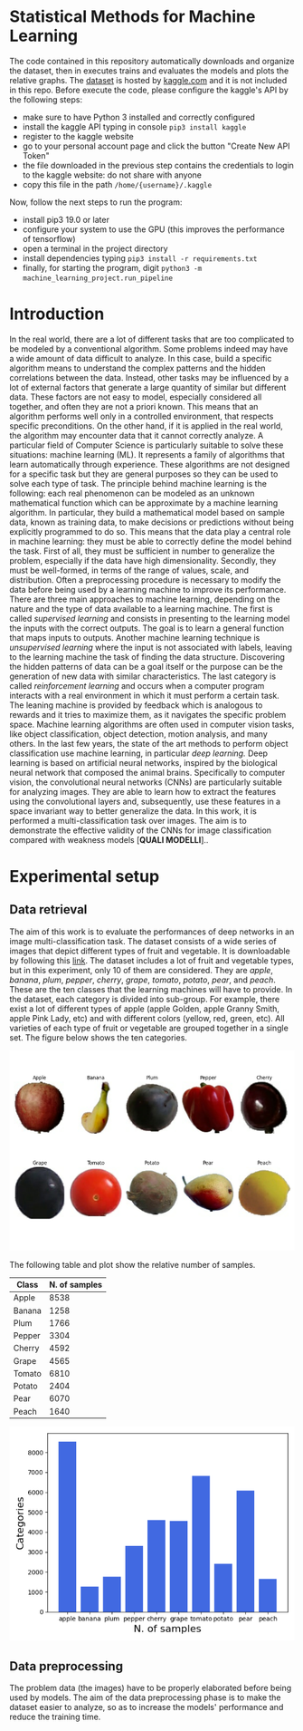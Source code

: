 # Statistical Methods for Machine Learning
The code contained in this repository automatically downloads and organize the dataset, then in executes trains and evaluates the models and plots the relative graphs. The [dataset](https://www.kaggle.com/moltean/fruits) is hosted by [kaggle.com](https://www.kaggle.com/) and it is not included in this repo. Before execute the code, please configure the kaggle's API by the following steps:

* make sure to have Python 3 installed and correctly configured
* install the kaggle API typing in console ```pip3 install kaggle```
* register to the kaggle website
* go to your personal account page and click the button "Create New API Token"
* the file downloaded in the previous step contains the credentials to login to the kaggle website: do not share with anyone
* copy this file in the path ```/home/{username}/.kaggle```

Now, follow the next steps to run the program:

* install pip3 19.0 or later
* configure your system to use the GPU (this improves the performance of tensorflow)
* open a terminal in the project directory
* install dependencies typing ```pip3 install -r requirements.txt```
* finally, for starting the program, digit ```python3 -m machine_learning_project.run_pipeline```

# Introduction

In the real world, there are a lot of different tasks that are too complicated to be modeled by a conventional algorithm. Some problems indeed may have a wide amount of data difficult to analyze. In this case, build a specific algorithm means to understand the complex patterns and the hidden correlations between the data. Instead, other tasks may be influenced by a lot of external factors that generate a large quantity of similar but different data. These factors are not easy to model, especially considered all together, and often they are not a priori known. This means that an algorithm performs well only in a controlled environment, that respects specific preconditions. On the other hand, if it is applied in the real world, the algorithm may encounter data that it cannot correctly analyze. A particular field of Computer Science is particularly suitable to solve these situations: machine learning (ML). It represents a family of algorithms that learn automatically through experience. These algorithms are not designed for a specific task but they are general purposes so they can be used to solve each type of task. The principle behind machine learning is the following: each real phenomenon can be modeled as an unknown mathematical function which can be approximate by a machine learning algorithm. In particular, they build a mathematical model based on sample data, known as training data, to make decisions or predictions without being explicitly programmed to do so. This means that the data play a central role in machine learning: they must be able to correctly define the model behind the task. First of all, they must be sufficient in number to generalize the problem, especially if the data have high dimensionality. Secondly, they must be well-formed, in terms of the range of values, scale, and distribution. Often a preprocessing procedure is necessary to modify the data before being used by a learning machine to improve its performance. There are three main approaches to machine learning, depending on the nature and the type of data available to a learning machine. The first is called *supervised learning* and consists in presenting to the learning model the inputs with the correct outputs. The goal is to learn a general function that maps inputs to outputs. Another machine learning technique is *unsupervised learning* where the input is not associated with labels, leaving to the learning machine the task of finding the data structure. Discovering the hidden patterns of data can be a goal itself or the purpose can be the generation of new data with similar characteristics. The last category is called *reinforcement learning* and occurs when a computer program interacts with a real environment in which it must perform a certain task. The leaning machine is provided by feedback which is analogous to rewards and it tries to maximize them, as it navigates the specific problem space. Machine learning algorithms are often used in computer vision tasks, like object classification, object detection, motion analysis, and many others. In the last few years, the state of the art methods to perform object classification use machine learning, in particular *deep learning.* Deep learning is based on artificial neural networks, inspired by the biological neural network that composed the animal brains. Specifically to computer vision, the convolutional neural networks (CNNs) are particularly suitable for analyzing images. They are able to learn how to extract the features using the convolutional layers and, subsequently, use these features in a space invariant way to better generalize the data. In this work, it is performed a multi-classification task over images. The aim is to demonstrate the effective validity of the CNNs for image classification compared with weakness models [**QUALI MODELLI**]..

# Experimental setup

## Data retrieval

The aim of this work is to evaluate the performances of deep networks in an image multi-classification task. The dataset consists of a wide series of images that depict different types of fruit and vegetable. It is downloadable by following this [link](https://www.kaggle.com/moltean/fruits). The dataset includes a lot of fruit and vegetable types, but in this experiment, only 10 of them are considered. They are *apple*, *banana*, *plum*, *pepper*, *cherry*, *grape*, *tomato*, *potato*, *pear*, and *peach*. These are the ten classes that the learning machines will have to provide. In the dataset, each category is divided into sub-group. For example, there exist a lot of different types of apple (apple Golden, apple Granny Smith, apple Pink Lady, etc) and with different colors (yellow, red, green, etc). All varieties of each type of fruit or vegetable are grouped together in a single set. The figure below shows the ten categories.

![The ten categories of fruit and vegetable](images/fruit-categories.png)

The following table and plot show the relative number of samples.

| **Class** | **N. of samples** |
| --------- | ----------------- |
| Apple     | 8538              |
| Banana    | 1258              |
| Plum      | 1766              |
| Pepper    | 3304              |
| Cherry    | 4592              |
| Grape     | 4565              |
| Tomato    | 6810              |
| Potato    | 2404              |
| Pear      | 6070              |
| Peach     | 1640              |

![Number of samples for each class](images/n_samples.png)

## Data preprocessing

The problem data (the images) have to be properly elaborated before being used by models. The aim of the data preprocessing phase is to make the dataset easier to analyze, so as to increase the models' performance and reduce the training time. 
